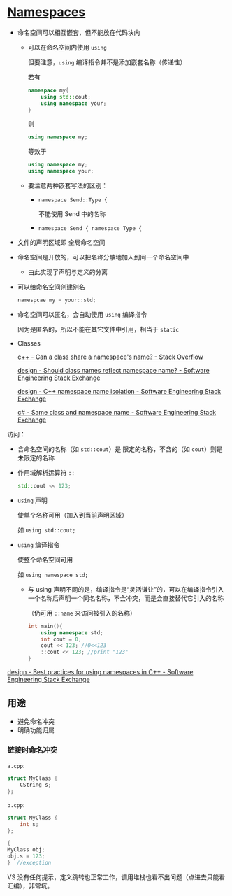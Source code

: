 # [Namespaces](https://en.cppreference.com/w/cpp/language/namespace)
- 命名空间可以相互嵌套，但不能放在代码块内
  - 可以在命名空间内使用 `using`

    但要注意，`using` 编译指令并不是添加嵌套名称（传递性）

    若有
    ```cpp
    namespace my{
        using std::cout;
        using namespace your;
    }
    ```
    则
    ```cpp
    using namespace my;
    ```
    等效于
    ```cpp
    using namespace my;
    using namespace your;
    ```

  - 要注意两种嵌套写法的区别：
    - `namespace Send::Type {`

      不能使用 Send 中的名称
    - `namespace Send { namespace Type {`

- 文件的声明区域即 全局命名空间

- 命名空间是开放的，可以把名称分散地加入到同一个命名空间中
  - 由此实现了声明与定义的分离

- 可以给命名空间创建别名
  
  ```cpp
  namespcae my = your::std;
  ```

- 命名空间可以匿名，会自动使用 `using` 编译指令

  因为是匿名的，所以不能在其它文件中引用，相当于 `static`

- Classes

  [c++ - Can a class share a namespace's name? - Stack Overflow](https://stackoverflow.com/questions/5856759/can-a-class-share-a-namespaces-name)

  [design - Should class names reflect namespace name? - Software Engineering Stack Exchange](https://softwareengineering.stackexchange.com/questions/326109/should-class-names-reflect-namespace-name)

  [design - C++ namespace name isolation - Software Engineering Stack Exchange](https://softwareengineering.stackexchange.com/questions/347416/c-namespace-name-isolation)

  [c# - Same class and namespace name - Software Engineering Stack Exchange](https://softwareengineering.stackexchange.com/questions/322008/same-class-and-namespace-name)

访问：
- 含命名空间的名称（如 `std::cout`）是 限定的名称，不含的（如 `cout`）则是 未限定的名称
- 作用域解析运算符 `::`

  ```cpp
  std::cout << 123;
  ```

- `using` 声明

  使单个名称可用（加入到当前声明区域）

  如 `using std::cout;`

- `using` 编译指令

  使整个命名空间可用

  如 `using namespace std;`

  - 与 using 声明不同的是，编译指令是“灵活谦让”的，可以在编译指令引入一个名称后声明一个同名名称，不会冲突，而是会直接替代它引入的名称

    （仍可用 `::name` 来访问被引入的名称）

    ```cpp
    int main(){
        using namespace std;
        int cout = 0;
        cout << 123; //0<<123
        ::cout << 123; //print "123"
    }
    ```

[design - Best practices for using namespaces in C++ - Software Engineering Stack Exchange](https://softwareengineering.stackexchange.com/questions/50120/best-practices-for-using-namespaces-in-c)

## 用途
- 避免命名冲突
- 明确功能归属

### 链接时命名冲突
`a.cpp`:
```cpp
struct MyClass {
    CString s;
};
```
`b.cpp`:
```cpp
struct MyClass {
    int s;
};

{
MyClass obj;
obj.s = 123;
}  //exception
```
VS 没有任何提示，定义跳转也正常工作，调用堆栈也看不出问题（点进去只能看汇编），非常坑。